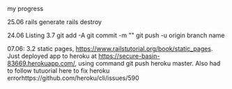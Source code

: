my progress

25.06
rails generate
rails destroy

24.06
Listing 3.7
git add -A
git commit -m ""
git push -u origin branch name




07.06: 
3.2 static pages, https://www.railstutorial.org/book/static_pages.  
Just deployed app to heroku at https://secure-basin-83669.herokuapp.com/, using command git push heroku master.
Also had to follow tutuorial here to fix heroku errorhttps://github.com/heroku/cli/issues/590